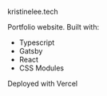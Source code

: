 kristinelee.tech

Portfolio website. Built with:

- Typescript
- Gatsby
- React
- CSS Modules

Deployed with Vercel
